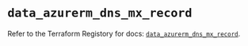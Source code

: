 # `data_azurerm_dns_mx_record`

Refer to the Terraform Registory for docs: [`data_azurerm_dns_mx_record`](https://registry.terraform.io/providers/hashicorp/azurerm/3.69.0/docs/data-sources/dns_mx_record).
